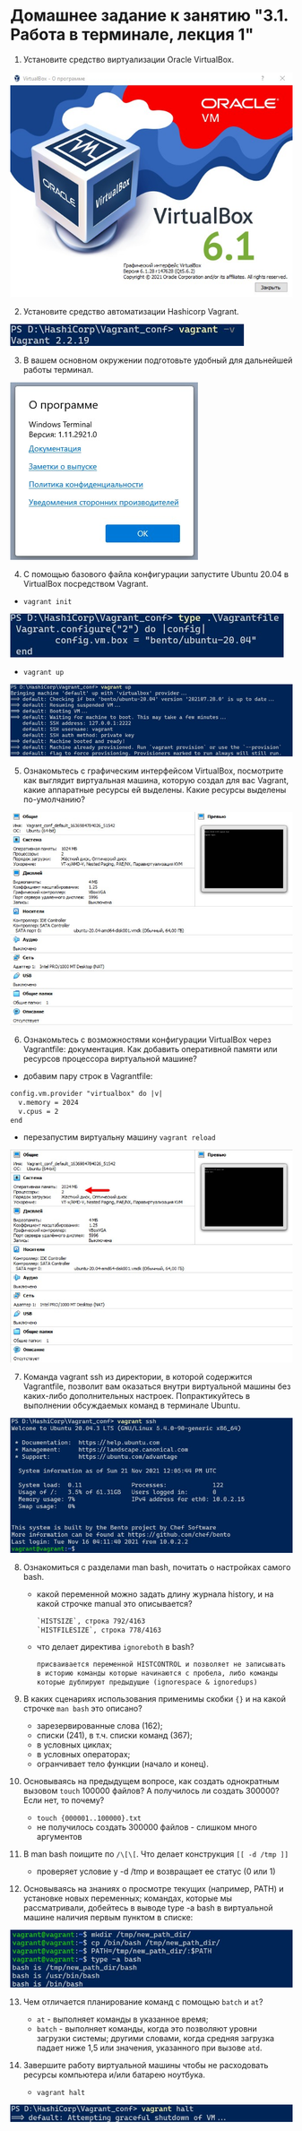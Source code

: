 # Домашнее задание к занятию "3.1. Работа в терминале, лекция 1"

1. Установите средство виртуализации Oracle VirtualBox.

![.](img/img1.jpg)

2. Установите средство автоматизации Hashicorp Vagrant.

![.](img/img2.jpg)

3. В вашем основном окружении подготовьте удобный для дальнейшей работы терминал.

![.](img/img3.jpg)

4. С помощью базового файла конфигурации запустите Ubuntu 20.04 в VirtualBox посредством Vagrant.
- `vagrant init`

![.](img/img4_1.jpg)

- `vagrant up`

![.](img/img4_2.jpg)

5. Ознакомьтесь с графическим интерфейсом VirtualBox, посмотрите как выглядит виртуальная машина, которую создал для вас Vagrant, какие аппаратные ресурсы ей выделены. Какие ресурсы выделены по-умолчанию?

![.](img/img5.jpg)

6. Ознакомьтесь с возможностями конфигурации VirtualBox через Vagrantfile: документация. Как добавить оперативной памяти или ресурсов процессора виртуальной машине?
- добавим пару строк в Vagrantfile:
````
config.vm.provider "virtualbox" do |v|
  v.memory = 2024
  v.cpus = 2
end
````
- перезапустим виртуальну машину `vagrant reload`

![.](img/img6.jpg)

7. Команда vagrant ssh из директории, в которой содержится Vagrantfile, позволит вам оказаться внутри виртуальной машины без каких-либо дополнительных настроек. Попрактикуйтесь в выполнении обсуждаемых команд в терминале Ubuntu.

![.](img/img7.jpg)

8. Ознакомиться с разделами man bash, почитать о настройках самого bash.

   - какой переменной можно задать длину журнала history, и на какой строчке manual это описывается?
   
         `HISTSIZE`, строка 792/4163
         `HISTFILESIZE`, строка 778/4163  
   
   - что делает директива `ignoreboth` в bash?

         присваивается переменной HISTCONTROL и позволяет не записывать в историю команды которые начинаются с пробела, либо команды которые дублируют предыдущие (ignorespace & ignoredups)

9. В каких сценариях использования применимы скобки `{}` и на какой строчке `man bash` это описано?

   - зарезервированные слова (162);
   - списки (241), в т.ч. списки команд (367);
   - в условных циклах;
   - в условных операторах;
   - огранчивает тело функции (начало и конец).

10. Основываясь на предыдущем вопросе, как создать однократным вызовом `touch` 100000 файлов? А получилось ли создать 300000? Если нет, то почему? 

    - `touch {000001..100000}.txt`
    - не получилось создать 300000 файлов - слишком много аргументов

11. В man bash поищите по `/\[\[`. Что делает конструкция `[[ -d /tmp ]]`

    - проверяет условие у -d /tmp и возвращает ее статус (0 или 1)

12. Основываясь на знаниях о просмотре текущих (например, PATH) и установке новых переменных; командах, которые мы рассматривали, добейтесь в выводе type -a bash в виртуальной машине наличия первым пунктом в списке:

![.](img/img12.jpg)

13. Чем отличается планирование команд с помощью `batch` и `at`?

    - `at` - выполняет команды в указанное время;
    - `batch` - выполняет команды, когда это позволяют уровни загрузки системы; другими словами, когда средняя загрузка падает ниже 1,5 или значения, указанного при вызове `atd`. 

14. Завершите работу виртуальной машины чтобы не расходовать ресурсы компьютера и/или батарею ноутбука.

    - `vagrant halt`

![.](img/img14.jpg)

